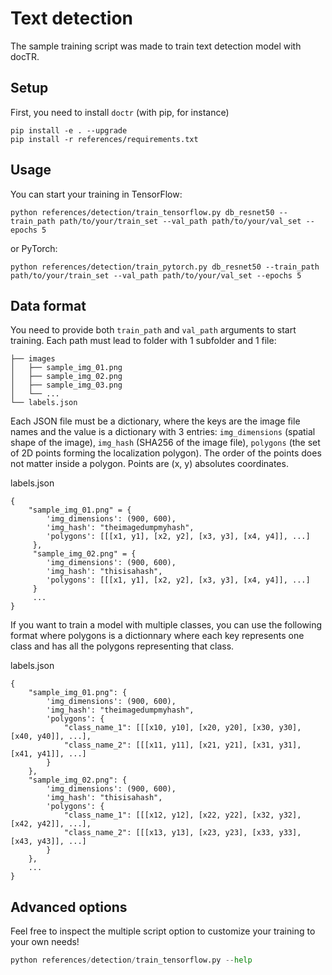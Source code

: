# Text detection

The sample training script was made to train text detection model with docTR.

## Setup

First, you need to install `doctr` (with pip, for instance)

```shell
pip install -e . --upgrade
pip install -r references/requirements.txt
```

## Usage

You can start your training in TensorFlow:

```shell
python references/detection/train_tensorflow.py db_resnet50 --train_path path/to/your/train_set --val_path path/to/your/val_set --epochs 5
```

or PyTorch:

```shell
python references/detection/train_pytorch.py db_resnet50 --train_path path/to/your/train_set --val_path path/to/your/val_set --epochs 5
```

## Data format

You need to provide both `train_path` and `val_path` arguments to start training.
Each path must lead to folder with 1 subfolder and 1 file:

```shell
├── images
│   ├── sample_img_01.png
│   ├── sample_img_02.png
│   ├── sample_img_03.png
│   └── ...
└── labels.json
```

Each JSON file must be a dictionary, where the keys are the image file names and the value is a dictionary with 3 entries: `img_dimensions` (spatial shape of the image), `img_hash` (SHA256 of the image file), `polygons` (the set of 2D points forming the localization polygon).
The order of the points does not matter inside a polygon. Points are (x, y) absolutes coordinates.

labels.json

```shell
{
    "sample_img_01.png" = {
        'img_dimensions': (900, 600),
        'img_hash': "theimagedumpmyhash",
        'polygons': [[[x1, y1], [x2, y2], [x3, y3], [x4, y4]], ...]
     },
     "sample_img_02.png" = {
        'img_dimensions': (900, 600),
        'img_hash': "thisisahash",
        'polygons': [[[x1, y1], [x2, y2], [x3, y3], [x4, y4]], ...]
     }
     ...
}
```

If you want to train a model with multiple classes, you can use the following format where polygons is a dictionnary where each key represents one class and has all the polygons representing that class.

labels.json

```shell
{
    "sample_img_01.png": {
        'img_dimensions': (900, 600),
        'img_hash': "theimagedumpmyhash",
        'polygons': {
            "class_name_1": [[[x10, y10], [x20, y20], [x30, y30], [x40, y40]], ...],
            "class_name_2": [[[x11, y11], [x21, y21], [x31, y31], [x41, y41]], ...]
        }
    },
    "sample_img_02.png": {
        'img_dimensions': (900, 600),
        'img_hash': "thisisahash",
        'polygons': {
            "class_name_1": [[[x12, y12], [x22, y22], [x32, y32], [x42, y42]], ...],
            "class_name_2": [[[x13, y13], [x23, y23], [x33, y33], [x43, y43]], ...]
        }
    },
    ...
}
```

## Advanced options

Feel free to inspect the multiple script option to customize your training to your own needs!

```python
python references/detection/train_tensorflow.py --help
```
